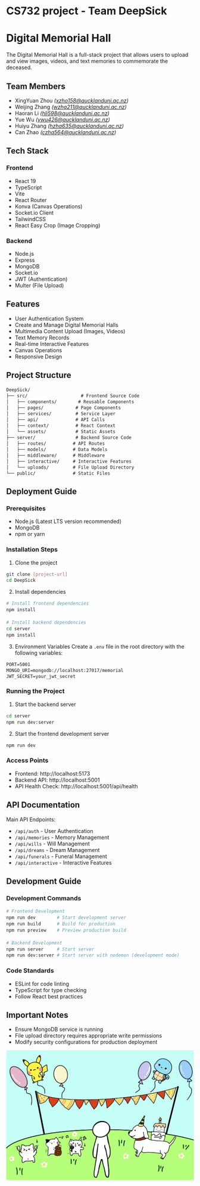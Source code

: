 # CS732 project - Team DeepSick

# Digital Memorial Hall

The Digital Memorial Hall is a full-stack project that allows users to upload and view images, videos, and text memories to commemorate the deceased.

## Team Members
- XingYuan Zhou _(xzho158@aucklanduni.ac.nz)_
- Weijing Zhang _(wzha211@aucklanduni.ac.nz)_
- Haoran Li _(hli598@aucklanduni.ac.nz)_
- Yue Wu _(ywu426@aucklanduni.ac.nz)_
- Huiyu Zhang _(hzha635@aucklanduni.ac.nz)_
- Can Zhao _(czha564@aucklanduni.ac.nz)_

## Tech Stack

### Frontend
- React 19
- TypeScript
- Vite
- React Router
- Konva (Canvas Operations)
- Socket.io Client
- TailwindCSS
- React Easy Crop (Image Cropping)

### Backend
- Node.js
- Express
- MongoDB
- Socket.io
- JWT (Authentication)
- Multer (File Upload)

## Features

- User Authentication System
- Create and Manage Digital Memorial Halls
- Multimedia Content Upload (Images, Videos)
- Text Memory Records
- Real-time Interactive Features
- Canvas Operations
- Responsive Design

## Project Structure

```
DeepSick/
├── src/                    # Frontend Source Code
│   ├── components/        # Reusable Components
│   ├── pages/            # Page Components
│   ├── services/         # Service Layer
│   ├── api/              # API Calls
│   ├── context/          # React Context
│   └── assets/           # Static Assets
├── server/               # Backend Source Code
│   ├── routes/          # API Routes
│   ├── models/          # Data Models
│   ├── middleware/      # Middleware
│   ├── interactive/     # Interactive Features
│   └── uploads/         # File Upload Directory
└── public/              # Static Files
```

## Deployment Guide

### Prerequisites
- Node.js (Latest LTS version recommended)
- MongoDB
- npm or yarn

### Installation Steps

1. Clone the project
```bash
git clone [project-url]
cd DeepSick
```

2. Install dependencies
```bash
# Install frontend dependencies
npm install

# Install backend dependencies
cd server
npm install
```

3. Environment Variables
Create a `.env` file in the root directory with the following variables:
```
PORT=5001
MONGO_URI=mongodb://localhost:27017/memorial
JWT_SECRET=your_jwt_secret
```

### Running the Project

1. Start the backend server
```bash
cd server
npm run dev:server
```

2. Start the frontend development server
```bash
npm run dev
```

### Access Points
- Frontend: http://localhost:5173
- Backend API: http://localhost:5001
- API Health Check: http://localhost:5001/api/health

## API Documentation

Main API Endpoints:
- `/api/auth` - User Authentication
- `/api/memories` - Memory Management
- `/api/wills` - Will Management
- `/api/dreams` - Dream Management
- `/api/funerals` - Funeral Management
- `/api/interactive` - Interactive Features

## Development Guide

### Development Commands
```bash
# Frontend Development
npm run dev        # Start development server
npm run build      # Build for production
npm run preview    # Preview production build

# Backend Development
npm run server     # Start server
npm run dev:server # Start server with nodemon (development mode)
```

### Code Standards
- ESLint for code linting
- TypeScript for type checking
- Follow React best practices

## Important Notes
- Ensure MongoDB service is running
- File upload directory requires appropriate write permissions
- Modify security configurations for production deployment

![](./image.png) 
